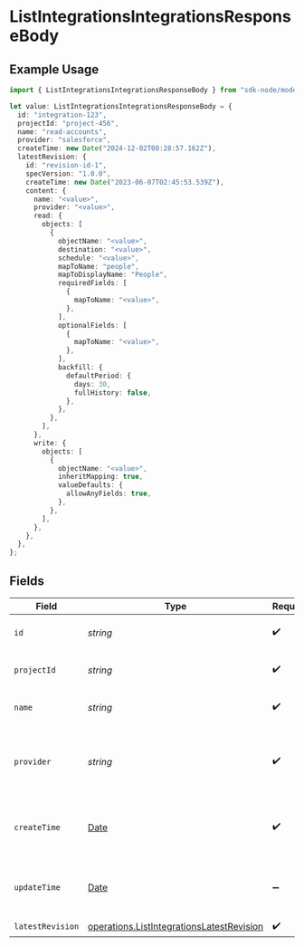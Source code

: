 # ListIntegrationsIntegrationsResponseBody

## Example Usage

```typescript
import { ListIntegrationsIntegrationsResponseBody } from "sdk-node/models/operations";

let value: ListIntegrationsIntegrationsResponseBody = {
  id: "integration-123",
  projectId: "project-456",
  name: "read-accounts",
  provider: "salesforce",
  createTime: new Date("2024-12-02T08:28:57.162Z"),
  latestRevision: {
    id: "revision-id-1",
    specVersion: "1.0.0",
    createTime: new Date("2023-06-07T02:45:53.539Z"),
    content: {
      name: "<value>",
      provider: "<value>",
      read: {
        objects: [
          {
            objectName: "<value>",
            destination: "<value>",
            schedule: "<value>",
            mapToName: "people",
            mapToDisplayName: "People",
            requiredFields: [
              {
                mapToName: "<value>",
              },
            ],
            optionalFields: [
              {
                mapToName: "<value>",
              },
            ],
            backfill: {
              defaultPeriod: {
                days: 30,
                fullHistory: false,
              },
            },
          },
        ],
      },
      write: {
        objects: [
          {
            objectName: "<value>",
            inheritMapping: true,
            valueDefaults: {
              allowAnyFields: true,
            },
          },
        ],
      },
    },
  },
};
```

## Fields

| Field                                                                                                  | Type                                                                                                   | Required                                                                                               | Description                                                                                            | Example                                                                                                |
| ------------------------------------------------------------------------------------------------------ | ------------------------------------------------------------------------------------------------------ | ------------------------------------------------------------------------------------------------------ | ------------------------------------------------------------------------------------------------------ | ------------------------------------------------------------------------------------------------------ |
| `id`                                                                                                   | *string*                                                                                               | :heavy_check_mark:                                                                                     | The integration ID.                                                                                    | integration-123                                                                                        |
| `projectId`                                                                                            | *string*                                                                                               | :heavy_check_mark:                                                                                     | The Ampersand project ID.                                                                              | project-456                                                                                            |
| `name`                                                                                                 | *string*                                                                                               | :heavy_check_mark:                                                                                     | The integration name.                                                                                  | read-accounts                                                                                          |
| `provider`                                                                                             | *string*                                                                                               | :heavy_check_mark:                                                                                     | The SaaS provider that this integration connects to.                                                   | salesforce                                                                                             |
| `createTime`                                                                                           | [Date](https://developer.mozilla.org/en-US/docs/Web/JavaScript/Reference/Global_Objects/Date)          | :heavy_check_mark:                                                                                     | The time the integration was created.                                                                  |                                                                                                        |
| `updateTime`                                                                                           | [Date](https://developer.mozilla.org/en-US/docs/Web/JavaScript/Reference/Global_Objects/Date)          | :heavy_minus_sign:                                                                                     | The time the integration was last updated.                                                             |                                                                                                        |
| `latestRevision`                                                                                       | [operations.ListIntegrationsLatestRevision](../../models/operations/listintegrationslatestrevision.md) | :heavy_check_mark:                                                                                     | N/A                                                                                                    |                                                                                                        |